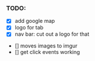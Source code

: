 ### TODO:
- [x] add google map
- [x] logo for tab
- [x] nav bar: cut out a logo for that
- [] moves images to imgur
- [] get click events working


